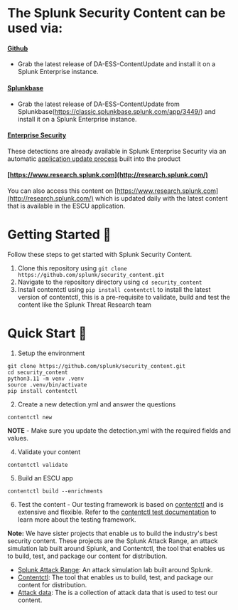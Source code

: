 # The Splunk Security Content can be used via:

#### [Github](https://github.com/splunk/security_content/releases)
- Grab the latest release of DA-ESS-ContentUpdate and install it on a Splunk Enterprise instance.

#### [Splunkbase](https://github.com/splunk/security_content/releases)
- Grab the latest release of DA-ESS-ContentUpdate from Splunkbase(https://classic.splunkbase.splunk.com/app/3449/) and install it on a Splunk Enterprise instance.

#### [Enterprise Security](https://www.splunk.com/en_us/products/enterprise-security.html)
These detections are already available in Splunk Enterprise Security via an automatic [application update process](https://docs.splunk.com/Documentation/ES/latest/Admin/Usecasecontentlibrary#Update_the_Analytic_Stories) built into the product 

#### [https://www.research.splunk.com](http://research.splunk.com/)
You can also access this content on [https://www.research.splunk.com](http://research.splunk.com/) which is updated daily with the latest content that is available in the ESCU application.

# Getting Started 🚀

Follow these steps to get started with Splunk Security Content.

1. Clone this repository using `git clone https://github.com/splunk/security_content.git`
2. Navigate to the repository directory using `cd security_content`
3. Install contentctl using `pip install contentctl` to install the latest version of contentctl, this is a pre-requisite to validate, build and test the content like the Splunk Threat Research team

# Quick Start 🚀

1. Setup the environment
```
git clone https://github.com/splunk/security_content.git
cd security_content
python3.11 -m venv .venv
source .venv/bin/activate
pip install contentctl
```
2. Create a new detection.yml and answer the questions
 ```
 contentctl new
 ```

  **NOTE** - Make sure you update the detection.yml with the required fields and values.

4. Validate your content
```
contentctl validate
```

5. Build an ESCU app
```
contentctl build --enrichments
```

6. Test the content - Our testing framework is based on [contentctl](https://github.com/splunk/contentctl) and is extensive and flexible. Refer to the [contentctl test documentation](https://github.com/splunk/contentctl?tab=readme-ov-file#contentctl-test) to learn more about the testing framework.

**Note:** We have sister projects that enable us to build the industry's best security content. These projects are the Splunk Attack Range, an attack simulation lab built around Splunk, and Contentctl, the tool that enables us to build, test, and package our content for distribution.

- [Splunk Attack Range](https://github.com/splunk/attack_range): An attack simulation lab built around Splunk.
- [Contentctl](https://github.com/splunk/contentctl): The tool that enables us to build, test, and package our content for distribution.
- [Attack data](https://github.com/splunk/attack_data): The is a collection of attack data that is used to test our content.


